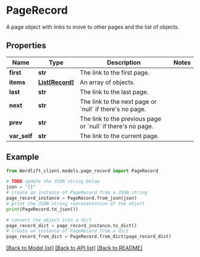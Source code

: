 # PageRecord

A page object with links to move to other pages and the list of objects.

## Properties

Name | Type | Description | Notes
------------ | ------------- | ------------- | -------------
**first** | **str** | The link to the first page. | 
**items** | [**List[Record]**](Record.md) | An array of objects. | 
**last** | **str** | The link to the last page. | 
**next** | **str** | The link to the next page or &#x60;null&#x60; if there&#39;s no page. | 
**prev** | **str** | The link to the previous page or &#x60;null&#x60; if there&#39;s no page. | 
**var_self** | **str** | The link to the current page. | 

## Example

```python
from Wordlift_client.models.page_record import PageRecord

# TODO update the JSON string below
json = "{}"
# create an instance of PageRecord from a JSON string
page_record_instance = PageRecord.from_json(json)
# print the JSON string representation of the object
print(PageRecord.to_json())

# convert the object into a dict
page_record_dict = page_record_instance.to_dict()
# create an instance of PageRecord from a dict
page_record_from_dict = PageRecord.from_dict(page_record_dict)
```
[[Back to Model list]](../README.md#documentation-for-models) [[Back to API list]](../README.md#documentation-for-api-endpoints) [[Back to README]](../README.md)


